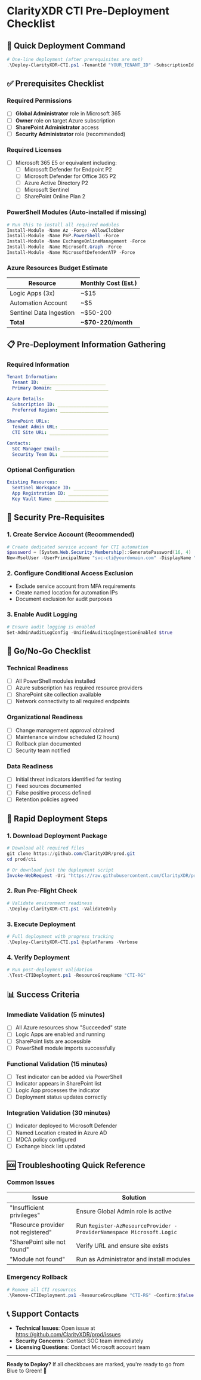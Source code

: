 # ClarityXDR CTI Pre-Deployment Checklist

## 🚀 Quick Deployment Command

```powershell
# One-line deployment (after prerequisites are met)
.\Deploy-ClarityXDR-CTI.ps1 -TenantId "YOUR_TENANT_ID" -SubscriptionId "YOUR_SUBSCRIPTION_ID" -ResourceGroupName "CTI-RG" -SharePointTenantUrl "https://yourdomain-admin.sharepoint.com" -SharePointSiteUrl "https://yourdomain.sharepoint.com/sites/CTI" -GlobalAdminCredential (Get-Credential)
```

## ✅ Prerequisites Checklist

### Required Permissions
- [ ] **Global Administrator** role in Microsoft 365
- [ ] **Owner** role on target Azure subscription
- [ ] **SharePoint Administrator** access
- [ ] **Security Administrator** role (recommended)

### Required Licenses
- [ ] Microsoft 365 E5 or equivalent including:
  - [ ] Microsoft Defender for Endpoint P2
  - [ ] Microsoft Defender for Office 365 P2
  - [ ] Azure Active Directory P2
  - [ ] Microsoft Sentinel
  - [ ] SharePoint Online Plan 2

### PowerShell Modules (Auto-installed if missing)
```powershell
# Run this to install all required modules
Install-Module -Name Az -Force -AllowClobber
Install-Module -Name PnP.PowerShell -Force
Install-Module -Name ExchangeOnlineManagement -Force
Install-Module -Name Microsoft.Graph -Force
Install-Module -Name MicrosoftDefenderATP -Force
```

### Azure Resources Budget Estimate
| Resource | Monthly Cost (Est.) |
|----------|-------------------|
| Logic Apps (3x) | ~$15 |
| Automation Account | ~$5 |
| Sentinel Data Ingestion | ~$50-200 |
| **Total** | **~$70-220/month** |

## 📋 Pre-Deployment Information Gathering

### Required Information
```yaml
Tenant Information:
  Tenant ID: ________________________
  Primary Domain: ____________________
  
Azure Details:
  Subscription ID: ___________________
  Preferred Region: __________________
  
SharePoint URLs:
  Tenant Admin URL: __________________
  CTI Site URL: ______________________
  
Contacts:
  SOC Manager Email: _________________
  Security Team DL: __________________
```

### Optional Configuration
```yaml
Existing Resources:
  Sentinel Workspace ID: _____________
  App Registration ID: _______________
  Key Vault Name: ____________________
```

## 🔐 Security Pre-Requisites

### 1. Create Service Account (Recommended)
```powershell
# Create dedicated service account for CTI automation
$password = [System.Web.Security.Membership]::GeneratePassword(16, 4)
New-MsolUser -UserPrincipalName "svc-cti@yourdomain.com" -DisplayName "CTI Service Account" -Password $password
```

### 2. Configure Conditional Access Exclusion
- Exclude service account from MFA requirements
- Create named location for automation IPs
- Document exclusion for audit purposes

### 3. Enable Audit Logging
```powershell
# Ensure audit logging is enabled
Set-AdminAuditLogConfig -UnifiedAuditLogIngestionEnabled $true
```

## 🚦 Go/No-Go Checklist

### Technical Readiness
- [ ] All PowerShell modules installed
- [ ] Azure subscription has required resource providers
- [ ] SharePoint site collection available
- [ ] Network connectivity to all required endpoints

### Organizational Readiness
- [ ] Change management approval obtained
- [ ] Maintenance window scheduled (2 hours)
- [ ] Rollback plan documented
- [ ] Security team notified

### Data Readiness
- [ ] Initial threat indicators identified for testing
- [ ] Feed sources documented
- [ ] False positive process defined
- [ ] Retention policies agreed

## 🏃 Rapid Deployment Steps

### 1. Download Deployment Package
```powershell
# Download all required files
git clone https://github.com/ClarityXDR/prod.git
cd prod/cti

# Or download just the deployment script
Invoke-WebRequest -Uri "https://raw.githubusercontent.com/ClarityXDR/prod/refs/heads/main/cti/Deploy-ClarityXDR-CTI.ps1" -OutFile "Deploy-ClarityXDR-CTI.ps1"
```

### 2. Run Pre-Flight Check
```powershell
# Validate environment readiness
.\Deploy-ClarityXDR-CTI.ps1 -ValidateOnly
```

### 3. Execute Deployment
```powershell
# Full deployment with progress tracking
.\Deploy-ClarityXDR-CTI.ps1 @splatParams -Verbose
```

### 4. Verify Deployment
```powershell
# Run post-deployment validation
.\Test-CTIDeployment.ps1 -ResourceGroupName "CTI-RG"
```

## 📊 Success Criteria

### Immediate Validation (5 minutes)
- [ ] All Azure resources show "Succeeded" state
- [ ] Logic Apps are enabled and running
- [ ] SharePoint lists are accessible
- [ ] PowerShell module imports successfully

### Functional Validation (15 minutes)
- [ ] Test indicator can be added via PowerShell
- [ ] Indicator appears in SharePoint list
- [ ] Logic App processes the indicator
- [ ] Deployment status updates correctly

### Integration Validation (30 minutes)
- [ ] Indicator deployed to Microsoft Defender
- [ ] Named Location created in Azure AD
- [ ] MDCA policy configured
- [ ] Exchange block list updated

## 🆘 Troubleshooting Quick Reference

### Common Issues

| Issue | Solution |
|-------|----------|
| "Insufficient privileges" | Ensure Global Admin role is active |
| "Resource provider not registered" | Run `Register-AzResourceProvider -ProviderNamespace Microsoft.Logic` |
| "SharePoint site not found" | Verify URL and ensure site exists |
| "Module not found" | Run as Administrator and install modules |

### Emergency Rollback
```powershell
# Remove all CTI resources
.\Remove-CTIDeployment.ps1 -ResourceGroupName "CTI-RG" -Confirm:$false
```

## 📞 Support Contacts

- **Technical Issues**: Open issue at https://github.com/ClarityXDR/prod/issues
- **Security Concerns**: Contact SOC team immediately
- **Licensing Questions**: Contact Microsoft account team

---

**Ready to Deploy?** If all checkboxes are marked, you're ready to go from Blue to Green! 🚀